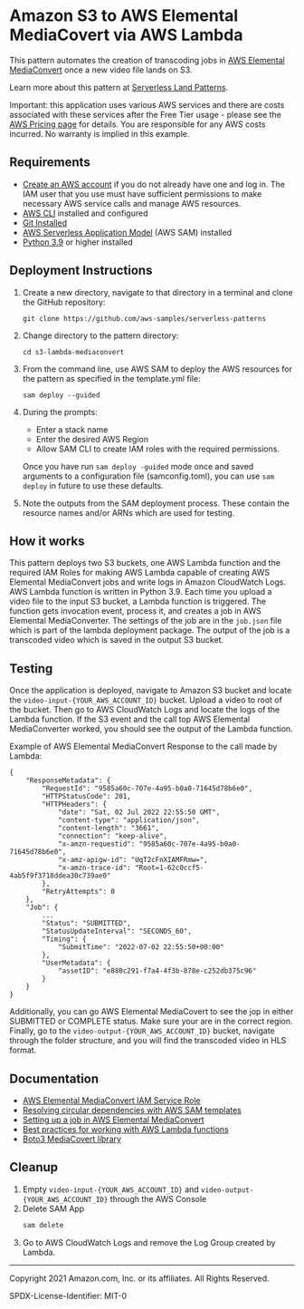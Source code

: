 # Amazon S3 to AWS Elemental MediaCovert via AWS Lambda

This pattern automates the creation of transcoding jobs in [AWS Elemental MediaConvert](https://aws.amazon.com/mediaconvert/) once a new video file lands on S3.

Learn more about this pattern at [Serverless Land Patterns](https://serverlessland.com/patterns/s3-lambda-mediaconvert).

Important: this application uses various AWS services and there are costs associated with these services after the Free Tier usage - please see the [AWS Pricing page](https://aws.amazon.com/pricing/) for details. You are responsible for any AWS costs incurred. No warranty is implied in this example.

## Requirements

* [Create an AWS account](https://portal.aws.amazon.com/gp/aws/developer/registration/index.html) if you do not already have one and log in. The IAM user that you use must have sufficient permissions to make necessary AWS service calls and manage AWS resources.
* [AWS CLI](https://docs.aws.amazon.com/cli/latest/userguide/install-cliv2.html) installed and configured
* [Git Installed](https://git-scm.com/book/en/v2/Getting-Started-Installing-Git)
* [AWS Serverless Application Model](https://docs.aws.amazon.com/serverless-application-model/latest/developerguide/serverless-sam-cli-install.html) (AWS SAM) installed
* [Python 3.9](https://wiki.python.org/moin/BeginnersGuide/Download)  or higher installed

## Deployment Instructions

1. Create a new directory, navigate to that directory in a terminal and clone the GitHub repository:
    ``` 
    git clone https://github.com/aws-samples/serverless-patterns
    ```
1. Change directory to the pattern directory:
    ```
    cd s3-lambda-mediaconvert
    ```
1. From the command line, use AWS SAM to deploy the AWS resources for the pattern as specified in the template.yml file:
    ```
    sam deploy --guided
    ```
1. During the prompts:
    * Enter a stack name
    * Enter the desired AWS Region
    * Allow SAM CLI to create IAM roles with the required permissions.

    Once you have run `sam deploy -guided` mode once and saved arguments to a configuration file (samconfig.toml), you can use `sam deploy` in future to use these defaults.

1. Note the outputs from the SAM deployment process. These contain the resource names and/or ARNs which are used for testing.


## How it works

This pattern deploys two S3 buckets, one AWS Lambda function and the required IAM Roles for making AWS Lambda capable of creating AWS Elemental MediaConvert jobs and write logs in Amazon CloudWatch Logs. AWS Lambda function is written in Python 3.9. Each time you upload a video file to the input S3 bucket, a Lambda function is triggered. The function gets invocation event, process it, and creates a job in AWS Elemental MediaConverter. The settings of the job are in the `job.json` file which is part of the lambda deployment package. The output of the job is a transcoded video which is saved in the output S3 bucket.  

## Testing
Once the application is deployed, navigate to Amazon S3 bucket and locate the `video-input-{YOUR_AWS_ACCOUNT_ID}` bucket. Upload a video to root of the bucket. Then go to AWS CloudWatch Logs and locate the logs of the Lambda function. If the S3 event and the call top AWS Elemental MediaConverter worked, you should see the output of the Lambda function.

Example of AWS Elemental MediaConvert Response to the call made by Lambda:
```
{
    "ResponseMetadata": {
        "RequestId": "9585a60c-707e-4a95-b0a0-71645d78b6e0",
        "HTTPStatusCode": 201,
        "HTTPHeaders": {
            "date": "Sat, 02 Jul 2022 22:55:50 GMT",
            "content-type": "application/json",
            "content-length": "3661",
            "connection": "keep-alive",
            "x-amzn-requestid": "9585a60c-707e-4a95-b0a0-71645d78b6e0",
            "x-amz-apigw-id": "UqT2cFnXIAMFRmw=",
            "x-amzn-trace-id": "Root=1-62c0ccf5-4ab5f9f3718ddea30c739ae0"
        },
        "RetryAttempts": 0
    },
    "Job": {
        ...
        "Status": "SUBMITTED",
        "StatusUpdateInterval": "SECONDS_60",
        "Timing": {
            "SubmitTime": "2022-07-02 22:55:50+00:00"
        },
        "UserMetadata": {
            "assetID": "e880c291-f7a4-4f3b-878e-c252db375c96"
        }
    }
}
```
Additionally, you can go AWS Elemental MediaCovert to see the jop in either SUBMITTED or COMPLETE status. Make sure your are in  the correct region.
Finally, go to the `video-output-{YOUR_AWS_ACCOUNT_ID}` bucket, navigate through the folder structure, and you will find the transcoded video in HLS format.

## Documentation
- [AWS Elemental MediaConvert IAM Service Role](https://docs.aws.amazon.com/mediaconvert/latest/ug/creating-the-iam-role-in-iam.html)
- [Resolving circular dependencies with AWS SAM templates](https://aws.amazon.com/es/premiumsupport/knowledge-center/cloudformation-circular-dependency-sam/)
- [Setting up a job in AWS Elemental MediaConvert](https://docs.aws.amazon.com/mediaconvert/latest/ug/setting-up-a-job.html)
- [Best practices for working with AWS Lambda functions](https://docs.aws.amazon.com/lambda/latest/dg/best-practices.html)
- [Boto3 MediaCovert library](https://boto3.amazonaws.com/v1/documentation/api/latest/reference/services/mediaconvert.html)


## Cleanup
1. Empty `video-input-{YOUR_AWS_ACCOUNT_ID}` and `video-output-{YOUR_AWS_ACCOUNT_ID}` through the AWS Console
2. Delete SAM App
   ```bash
   sam delete
   ```
3. Go to AWS CloudWatch Logs and remove the Log Group created by Lambda.

----
Copyright 2021 Amazon.com, Inc. or its affiliates. All Rights Reserved.

SPDX-License-Identifier: MIT-0

